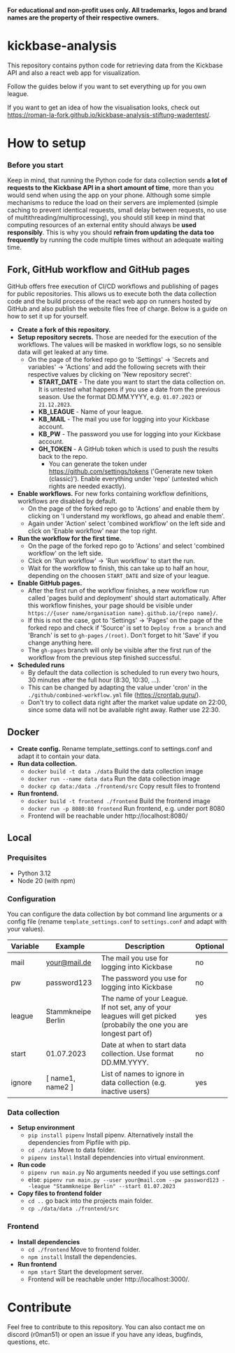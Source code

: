 **For educational and non-profit uses only. All trademarks, logos and brand names are the property of their respective owners.**

# kickbase-analysis

This repository contains python code for retrieving data from the Kickbase API and also a react web app for visualization.

Follow the guides below if you want to set everything up for you own league.

If you want to get an idea of how the visualisation looks, check out https://roman-la-fork.github.io/kickbase-analysis-stiftung-wadentest/.

# How to setup

### Before you start

Keep in mind, that running the Python code for data collection sends **a lot of requests to the Kickbase API in a short amount of time**, more than you would send when using the app on your phone. Although some simple mechanisms to reduce the load on their servers are implemented (simple caching to prevent identical requests, small delay between requests, no use of multithreading/multiprocessing), you should still keep in mind that computing resources of an external entity should always be **used responsibly**. This is why you should **refrain from updating the data too frequently** by running the code multiple times without an adequate waiting time.

## Fork, GitHub workflow and GitHub pages

GitHub offers free execution of CI/CD workflows and publishing of pages for public repositories. This allows us to execute both the data collection code and the build process of the react web app on runners hosted by GitHub and also publish the website files free of charge. Below is a guide on how to set it up for yourself.

- **Create a fork of this repository.**
- **Setup repository secrets.** Those are needed for the execution of the workflows. The values will be masked in workflow logs, so no sensible data will get leaked at any time.
    - On the page of the forked repo go to 'Settings' -> 'Secrets and variables' -> 'Actions' and add the following secrets with their respective values by clicking on 'New repository secret':
        - **START_DATE** - The date you want to start the data collection on. It is untested what happens if you use a date from the previous season. Use the format DD.MM.YYYY, e.g. `01.07.2023` or `21.12.2023`.
        - **KB_LEAGUE** - Name of your league.
        - **KB_MAIL** - The mail you use for logging into your Kickbase account.
        - **KB_PW** - The password you use for logging into your Kickbase account.
        - **GH_TOKEN** - A GitHub token which is used to push the results back to the repo.
            - You can generate the token under https://github.com/settings/tokens ('Generate new token (classic)'). Enable everything under 'repo' (untested which rights are needed exactly).
- **Enable workflows.** For new forks containing workflow definitions, workflows are disabled by default.
    - On the page of the forked repo go to 'Actions' and enable them by clicking on 'I understand my workflows, go ahead and enable them'.
    - Again under 'Action' select 'combined workflow' on the left side and click on 'Enable workflow' near the top right.
- **Run the workflow for the first time.**
    - On the page of the forked repo go to 'Actions' and select 'combined workflow' on the left side.
    - Click on 'Run workflow' -> 'Run workflow' to start the run.
    - Wait for the workflow to finish, this can take up to half an hour, depending on the choosen `START_DATE` and size of your league.
- **Enable GitHub pages.**
    - After the first run of the workflow finishes, a new workflow run called 'pages build and deployment' should start automatically. After this workflow finishes, your page should be visible under `https://{user name/organisation name}.github.io/{repo name}/`.
    - If this is not the case, got to 'Settings' -> 'Pages' on the page of the forked repo and check if 'Source' is set to `Deploy from a branch` and 'Branch' is set to `gh-pages` `/(root)`. Don't forget to hit 'Save' if you change anything here.
    - The `gh-pages` branch will only be visible after the first run of the workflow from the previous step finished successful.
- **Scheduled runs**
    - By default the data collection is scheduled to run every two hours, 30 minutes after the full hour (8:30, 10:30, ...).
    - This can be changed by adapting the value under 'cron' in the `./github/combined-workflow.yml` file (https://crontab.guru/).
    - Don't try to collect data right after the market value update on 22:00, since some data will not be available right away. Rather use 22:30.

## Docker

- **Create config.** Rename template_settings.conf to settings.conf and adapt it to contain your data.
- **Run data collection.** 
    - `docker build -t data ./data` Build the data collection image
    - `docker run --name data data` Run the data collection image
    - `docker cp data:/data ./frontend/src` Copy result files to frontend
- **Run frontend.**
    - `docker build -t frontend ./frontend` Build the frontend image
    - `docker run -p 8080:80 frontend` Run frontend, e.g. under port 8080
    - Frontend will be reachable under http://localhost:8080/

## Local

### Prequisites

- Python 3.12
- Node 20 (with npm)

### Configuration

You can configure the data collection by bot command line arguments or a config file (rename `template_settings.conf` to `settings.conf` and adapt with your values).

| Variable | Example | Description | Optional |
| - | - | - | - |
| mail | your@mail.de | The mail you use for logging into Kickbase | no |
| pw | password123 | The password you use for logging into Kickbase | no |
| league | Stammkneipe Berlin | The name of your League. If not set, any of your leagues will get picked (probabily the one you are longest part of) | yes |
| start | 01.07.2023 | Date at when to start data collection. Use format DD.MM.YYYY. | no |
| ignore | [ name1, name2 ] | List of names to ignore in data collection (e.g. inactive users) | yes |

### Data collection

- **Setup environment**
    - `pip install pipenv` Install pipenv. Alternatively install the dependencies from Pipfile with pip.
    - `cd ./data` Move to data folder.
    - `pipenv install` Install dependencies into virtual environment.
- **Run code**
    - `pipenv run main.py` No arguments needed if you use settings.conf
    - else: `pipenv run main.py --user your@mail.com --pw password123 --league "Stammkneipe Berlin" --start 01.07.2023`
- **Copy files to frontend folder**
    - `cd ..` go back into the projects main folder.
    - `cp ./data/data ./frontend/src`

### Frontend

- **Install dependencies**
    - `cd ./frontend` Move to frontend folder.
    - `npm install` Install the dependencies.
- **Run frontend**
    - `npm start` Start the development server.
    - Frontend will be reachable under http://localhost:3000/.

# Contribute

Feel free to contribute to this repository. You can also contact me on discord (r0man51) or open an issue if you have any ideas, bugfinds, questions, etc.
